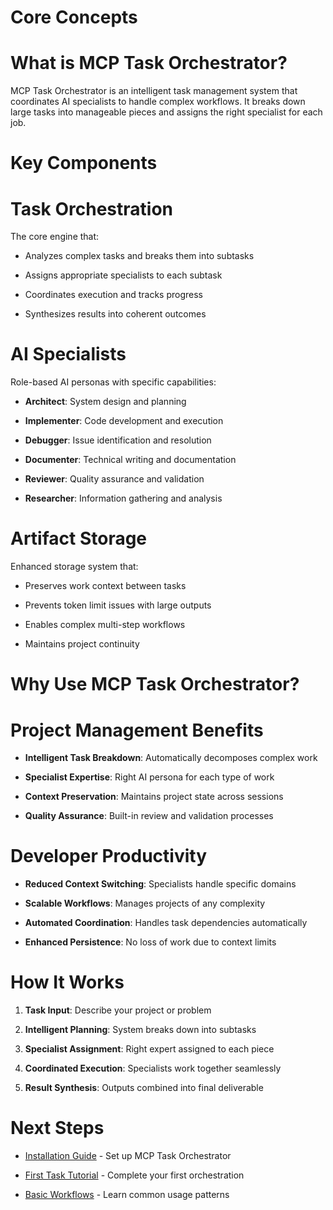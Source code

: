 

# Core Concepts

#

# What is MCP Task Orchestrator?

MCP Task Orchestrator is an intelligent task management system that coordinates AI specialists to handle complex workflows. It breaks down large tasks into manageable pieces and assigns the right specialist for each job.

#

# Key Components

#

#

# Task Orchestration

The core engine that:

- Analyzes complex tasks and breaks them into subtasks

- Assigns appropriate specialists to each subtask

- Coordinates execution and tracks progress

- Synthesizes results into coherent outcomes

#

#

# AI Specialists

Role-based AI personas with specific capabilities:

- **Architect**: System design and planning

- **Implementer**: Code development and execution

- **Debugger**: Issue identification and resolution

- **Documenter**: Technical writing and documentation

- **Reviewer**: Quality assurance and validation

- **Researcher**: Information gathering and analysis

#

#

# Artifact Storage

Enhanced storage system that:

- Preserves work context between tasks

- Prevents token limit issues with large outputs

- Enables complex multi-step workflows

- Maintains project continuity

#

# Why Use MCP Task Orchestrator?

#

#

# Project Management Benefits

- **Intelligent Task Breakdown**: Automatically decomposes complex work

- **Specialist Expertise**: Right AI persona for each type of work

- **Context Preservation**: Maintains project state across sessions

- **Quality Assurance**: Built-in review and validation processes

#

#

# Developer Productivity

- **Reduced Context Switching**: Specialists handle specific domains

- **Scalable Workflows**: Manages projects of any complexity

- **Automated Coordination**: Handles task dependencies automatically

- **Enhanced Persistence**: No loss of work due to context limits

#

# How It Works

1. **Task Input**: Describe your project or problem

2. **Intelligent Planning**: System breaks down into subtasks

3. **Specialist Assignment**: Right expert assigned to each piece

4. **Coordinated Execution**: Specialists work together seamlessly

5. **Result Synthesis**: Outputs combined into final deliverable

#

# Next Steps

- [Installation Guide](installation.md) - Set up MCP Task Orchestrator

- [First Task Tutorial](first-task.md) - Complete your first orchestration

- [Basic Workflows](../guides/basic/) - Learn common usage patterns

